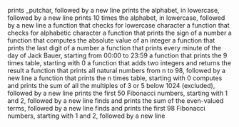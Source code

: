 prints _putchar, followed by a new line
prints the alphabet, in lowercase, followed by a new line
prints 10 times the alphabet, in lowercase, followed by a new line
a function that checks for lowercase character
a function that checks for alphabetic character
a function that prints the sign of a number
a function that computes the absolute value of an integer
a function that prints the last digit of a number
a function that prints every minute of the day of Jack Bauer, starting from 00:00 to 23:59
a function that prints the 9 times table, starting with 0
a function that adds two integers and returns the result
a function that prints all natural numbers from n to 98, followed by a new line
a function that prints the n times table, starting with 0
computes and prints the sum of all the multiples of 3 or 5 below 1024 (excluded), followed by a new line
prints the first 50 Fibonacci numbers, starting with 1 and 2, followed by a new line
finds and prints the sum of the even-valued terms, followed by a new line
finds and prints the first 98 Fibonacci numbers, starting with 1 and 2, followed by a new line
